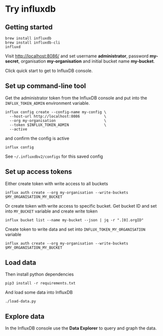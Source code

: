# Try influxdb

## Getting started

    brew install influxdb
    brew install influxdb-cli
    influxd

Visit <http://localhost:8086/> and set username **administrator**, password **my-secret**,
organisation **my-organisation** and initial bucket name **my-bucket**.

Click quick start to get to InfluxDB console.

## Set up command-line tool

Get the administrator token from the InfluxDB console and put into the
`INFLUX_TOKEN_ADMIN` environment variable.

    influx config create --config-name my-config \
      --host-url http://localhost:8086           \
      --org my-organisation                      \
      --token $INFLUX_TOKEN_ADMIN                \
      --active

and confirm the config is active

    influx config

See `~/.influxdbv2/configs` for this saved config

## Set up access tokens

Either create token with write access to all buckets

    influx auth create --org my-organisation --write-buckets $MY_ORGANISATION_MY_BUCKET

Or create token with write access to specific bucket. Get bucket ID and set into
`MY_BUCKET` variable and create write token

    influx bucket list --name my-bucket --json | jq -r ".[0].orgID"

Create token to write data and set into `INFLUX_TOKEN_MY_ORGANISATION` variable

    influx auth create --org my-organisation --write-buckets $MY_ORGANISATION_MY_BUCKET

## Load data

Then install python dependencies

    pip3 install -r requirements.txt

And load some data into InfluxDB

    ./load-data.py

## Explore data

In the InfluxDB console use the **Data Explorer** to query and graph the data.
